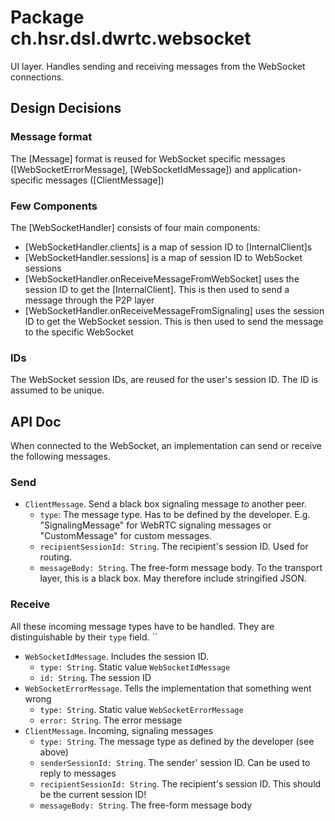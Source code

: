# Package ch.hsr.dsl.dwrtc.websocket

UI layer. Handles sending and receiving messages from the WebSocket connections.

## Design Decisions

### Message format

The [Message] format is reused for WebSocket specific messages ([WebSocketErrorMessage], [WebSocketIdMessage]) and application-specific messages ([ClientMessage])

### Few Components

The [WebSocketHandler] consists of four main components:

* [WebSocketHandler.clients] is a map of session ID to [InternalClient]s
* [WebSocketHandler.sessions] is a map of session ID to WebSocket sessions
* [WebSocketHandler.onReceiveMessageFromWebSocket] uses the session ID to get the [InternalClient]. This is then used to send a message through the P2P layer
* [WebSocketHandler.onReceiveMessageFromSignaling] uses the session ID to get the WebSocket session. This is then used to send the message to the specific WebSocket


### IDs

The WebSocket session IDs, are reused for the user's session ID. The ID is assumed to be unique. 

## API Doc

When connected to the WebSocket, an implementation can send or receive the following messages.

### Send

* `ClientMessage`. Send a black box signaling message to another peer.
  * `type`: The message type. Has to be defined by the developer. E.g. "SignalingMessage" for WebRTC signaling messages or "CustomMessage" for custom messages.
  * `recipientSessionId: String`. The recipient's session ID. Used for routing.
  * `messageBody: String`. The free-form message body. To the transport layer, this is a black box. May therefore include stringified JSON.
  
### Receive

All these incoming message types have to be handled. They are distinguishable by their `type` field.
``
* `WebSocketIdMessage`. Includes the session ID.
  * `type: String`. Static value `WebSocketIdMessage`
  * `id: String`. The session ID
* `WebSocketErrorMessage`. Tells the implementation that something went wrong
  * `type: String`. Static value `WebSocketErrorMessage`
  * `error: String`. The error message
* `ClientMessage`. Incoming, signaling messages
  * `type: String`. The message type as defined by the developer (see above)
  * `senderSessionId: String`. The sender' session ID. Can be used to reply to messages
  * `recipientSessionId: String`. The recipient's session ID. This should be the current session ID!
  * `messageBody: String`. The free-form message body
